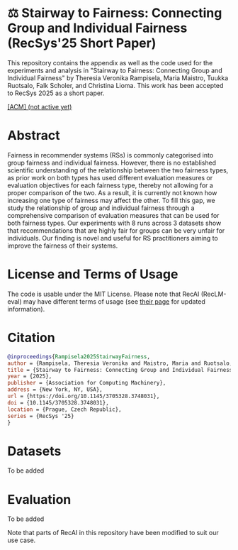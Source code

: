 # ⚖️ Stairway to Fairness: Connecting Group and Individual Fairness (RecSys'25 Short Paper) 

This repository contains the appendix as well as the code used for the experiments and analysis in "Stairway to Fairness: Connecting Group and Individual Fairness" by Theresia Veronika Rampisela, Maria Maistro, Tuukka Ruotsalo, Falk Scholer, and Christina Lioma. This work has been accepted to RecSys 2025 as a short paper.

[[ACM] (not active yet)](https://doi.org/10.1145/3705328.3748031)

# Abstract
Fairness in recommender systems (RSs) is commonly categorised into group fairness and individual fairness. However, there is no established scientific understanding of the relationship between the two fairness types, as prior work on both types has used different evaluation measures or evaluation objectives for each fairness type, thereby not allowing for a proper comparison of the two. As a result, it is currently not known how increasing one type of fairness may affect the other. To fill this gap, we study the relationship of group and individual fairness through a comprehensive comparison of evaluation measures that can be used for both fairness types. Our experiments with 8 runs across 3 datasets show that recommendations that are highly fair for groups can be very unfair for individuals. Our finding is novel and useful for RS practitioners aiming to improve the fairness of their systems.

# License and Terms of Usage
The code is usable under the MIT License. Please note that RecAI (RecLM-eval) may have different terms of usage (see [their page](https://github.com/microsoft/RecAI/tree/main/RecLM-eval) for updated information).

# Citation

```BibTeX
@inproceedings{Rampisela2025StairwayFairness,
author = {Rampisela, Theresia Veronika and Maistro, Maria and Ruotsalo, Tuukka and Scholer, Falk and Lioma, Christina},
title = {Stairway to Fairness: Connecting Group and Individual Fairness},
year = {2025},
publisher = {Association for Computing Machinery},
address = {New York, NY, USA},
url = {https://doi.org/10.1145/3705328.3748031},
doi = {10.1145/3705328.3748031},
location = {Prague, Czech Republic},
series = {RecSys '25}
}
```

# Datasets
To be added

# Evaluation
To be added

Note that parts of RecAI in this repository have been modified to suit our use case.